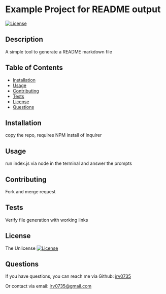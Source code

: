 # Example Project for README output
  
  [![License](https://img.shields.io/badge/license-Unlicense-blue.svg)](http://unlicense.org/)
  
  ## Description
  A simple tool to generate a README markdown file

  ## Table of Contents
  * [Installation](#installation)
  * [Usage](#usage)
  * [Contributing](#contributing)
  * [Tests](#tests)
  * [License](#license)
  * [Questions](#questions)
  
  ## Installation
  copy the repo, requires NPM install of inquirer

  ## Usage
  run index.js via node in the terminal and answer the prompts

  ## Contributing
  Fork and merge request

  ## Tests
  Verify file generation with working links

  ## License
  The Unlicense
  [![License](https://img.shields.io/badge/license-Unlicense-blue.svg)](http://unlicense.org/)

  ## Questions
  If you have questions, you can reach me via Github:
  [irv0735](https://github.com/irv0735)

  Or contact via email:
  irv0735@gmail.com

